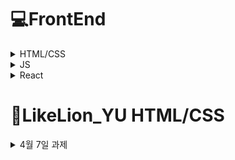 # 💻FrontEnd
<details>

<summary>HTML/CSS</summary>
<div markdown="1">
 
### 🔥 태그...0
**Box**

---

`header` `section` `footer` `article` `nav` `div` `aside` `span` `main` `form` .
 
 **Item**

---

`a` `button` `input` `label` `img` `video` `audio` `map` `canvas` `table`
 
 **태그**는 **박스(box)** 또는 **아이템(item)** 2가지로 분류할 수 있다..

- `Box` : 아이템을 어떻게 배치할지 나누어주는 태그
- `Item` : 사용자들에게 보여지는 태그
   - `Block` : 한 줄에 한 개만 배치ㅋ
   - `Inline` : 한 줄에 여러 개 배치zz
 ---
 
 ### ⭐블록 요소 (Block Element)
 
 ![image](https://user-images.githubusercontent.com/97418768/173006109-96782c82-bb24-48d5-ad61-f977221b89e4.png)

 - 가로폭 전체의 넓이를 가지는 직사각형 형태이며 `width`, `height`, `margin`, `padding` 등으로 레이아웃을 수정할 수 있다.
- 블록 요소 다음에는 줄바꿈이 이루어진다.
- css에서 `display:block` 으로 블록을 변경할 수 있다.
    
    ```css
    div {
    	display : block;
    }
    ```
    
- 블록 요소인 태그 종류
    
    `article` `aside` `div` `footer` `form` `h1` `h2` `h3` `h4` `h5` `h6` `header` `p` `section` `table` `ul` 등.
	
 ---
 
 ### ⭐인라인 요소 (Inline Element)

 ![image](https://user-images.githubusercontent.com/97418768/173202257-f52ac463-7ab9-4cef-afc3-82efe37a1017.png)

- 컨텐츠가 끝나는 지점까지를 넓이로 가지게 된다.
- 임의로 `width`, `height`로 변형을 줄 수가 없다.
- 인라인 요소는 `line-height`로 줄의 높낮이를 조절할 수 있고, `text-align`으로 텍스트의 중앙, 좌, 우측 정렬을 할 수 있다.
- 인라인 요소 다음에는 줄바꿈이 없고 우측으로 바로 이어서 표시된다.
- css에서 `display:inline`으로 인라인으로 변경할 수 있다.
    
    ```css
    div {
    	display : inline;
    }
    ```
    
- 인라인 블록인 태그 종류
    
    `a` `br` `button` `em` `i` `img` `input` `label` `select` `span` `strong` `textarea` 등
    
---
 
 ### ⭐태깅을 이용한 웹 구조화 (마크업)

웹사이트에 배치를 정하는 태그가 있다. 해당 태그들을 이용하면 웹사이트의 구조를 짤 수 있다.
 
 ![image](https://user-images.githubusercontent.com/97418768/173343489-a41a37c4-a589-4ba9-85bc-ed3ff9bafcbc.png)
---
 ### ⭐자주 사용하는 태그

`div` `span` : 아이템들을 묶어서 스타일링할 때 주로 사용

`div` : block level의 태그

`span` : inline level의 태그

`article` : 여러가지 아이템들을 재사용 가능하도록 그룹화해 놓은 것

`p` : 문단을 정의

`b` : 볼드체

`ol` : 번호가 있는 리스트

`ul` : 번호가 없는 리스트
 
---
 ### ⭐form

- 사용자로부터 데이터를 받아야하는 경우 사용되는 요소이다.

- 폼 요소는 서버에 데이터를 전달하기 위해 사용한다.

```html
<form action="" method="">
	...
</form>
```

`input` : 내용이 없는 빈 요소이며 type 속성을 통해 여러 종류의 입력 양식으로 나타낼 수 있다.

```html
<!-- 단순한 텍스트 입력 -->
<input type="text">

<!-- 공개할 수 없는 내용 입력 -->
<input type="password">

<!-- 라디오 버튼(중복 선택 불가능) -->
<input type="radio">

<!-- 체크박스(중복 선택 가능) -->
<input type="checkbox">

<!-- 파일을 서버에 올릴 때 사용 -->
<input type="file">

<!-- 버튼(클릭) -->
<input type="submit">
<input type="reset">
<input type="button">
```

`select` : 몇 개의 선택지를 리스트 형태로 노출하고 그 중 하나를 선택할 수 있게 하는 태그

```html
<select>
	<option>대연</option>
	<option>나원</option>
	<option>주원</option>
	...
</select>
```

`textarea` : 여러줄의 텍스트를 입력할 때 사용

```html
<textarea rows="5" cols="30"></textarea>
```

`button` : submit, reset, button 3가지의 타입

```html
<button type="submit|reset|button">버튼<button>
```

`label` : form 요소의 이름과 form 요소를 명시적으로 연결시켜주기 위해 사용

- form 요소의 id 속성값과 `<label>`의 for 속성값을 같게 적어주어야 한다.

```html
<label for="name">이름</label> : <input type="text" id="name">
```
 </div>
</details>
	
<details>

<summary>JS</summary>
<div markdown="2">
 
### 🔥 다양한 라이브러리

자바스크립트 언어를 이용해 만든 `React`, `Angular`, `View.js` 같은 프레임워크나 `jQuery` 같은 라이브러리도 있습니다.

<details>

<summary>라이브러리와 프레임워크의 차이</summary>
<div markdown="1">
    
| 라이브러리 | 개발자가 개발하는데 필요한 것들을 모아둔 도구들 <br> ex. 미리 작성된 코드, 변수, 함수, 클래스 |
| :---: | :----: |
| 프레임워크 | 개발 시 필수적인 코드, 알고리즘, 데이터베이스 연동 등과 같은  기능을 위해 어느 정도의 뼈대를 제공해주는 것 <br> 개발자는 그 뼈대 위에 코드를 작성하여 애플리케이션을 완성 |

</div>
</details>

### 제어의 역전

![image](https://user-images.githubusercontent.com/97418768/174070043-67e18781-b898-443b-9459-27d5132f24d0.png)
	
![image](https://user-images.githubusercontent.com/97418768/174070074-ec94f921-f132-4097-85a0-5a915bb610b9.png)

---

### 1️⃣  간단한 자바스크립트 예제 (클릭해서 색 변경)
```html
<!DOCTYPE html>
<html lang="en">
<head>
    <meta charset="UTF-8">
    <meta http-equiv="X-UA-Compatible" content="IE=edge">
    <meta name="viewport" content="width=device-width, initial-scale=1.0">
    <title>Document</title>
    <style>
        *:hover{
            cursor: default;
        }
    </style>
</head>
<body>
    <h1 id="heading">자바스크립트</h1>
    <p id="text">클릭해보세요!</p>

    <script src="http://code.jquery.com/jquery-1.11.2.min.js"></script>
<script> //jquary

    //자바스크립트를 클릭했을 때 색깔이 변하게
    //const heading = document.querySelector("#heading") //.은 클래스, #은 id
    //heading.addEventListener('click',()=>{
    //    heading.style.color='red';
    //})

    $('h1#heading').click(function(){
        $(this).css('color','red');
    });


</script>
<!-- 요소에 id 속성이 있으면 위치에 상관없이 메서드 
document.getElementById(id)를 이용해 접근할 수 있다. -->

<div id="elem">
    <div id="elem-content">Element</div>
  </div>
  
  <script>
    let elemtext = document.getElementById('elem');

    elemtext.style.textAlign="center";
  </script>


  <!-- elem.querySelectorAll(css)은 요소검색 메서드이다. 
elem의 자식 요소 중 주어진 CSS 선택자에 대응하는 요소 모두를 반환한다.-->

<ul>
    <li>1-1</li>
    <li>1-2</li>
  </ul>
  <ul>
    <li>2-1</li>
    <li>2-2</li>
  </ul>
  <script>
    let elements = document.querySelectorAll('ul > li:last-child');
  
    for (let elem of elements) {
      alert(elem.innerHTML); 
    }
  </script>
  

</body>
</html>
```
---
	
### 2️⃣  자바스크립트 기초 (ES6)

**🔥 변수** 

자바스크립트는 `var`, `const`, `let` 의 변수 선언을 지원합니다.

<aside>
❓ `**var` 은 쓰시지 않는 걸 추천드립니다!** 

왜인지 궁금하시다면 먼저 검색해보셔도 좋습니다!  정답은 강의 시간에 알려드릴게요

</aside>

그렇다면 `const`와 `let`에 대해 알아야겠죠.

`const`는 재할당이 가능하지 않고, `let`은 재할당이 가능합니다. 

앞으로 JS로 변수를 선언하실 때에는 `const`, `let`을 사용해주세요!

```jsx
const FOO = 123;
FOO = 456; // TypeError

let foo = 123;
foo = 456;
```

<details>

<summary>토글</summary>
<div markdown="1">

### **스코프**

- 변수의 유효범위 혹은 생존 범위

- `var` 키워드는 함수 수준의 범위를 가진다

- `const`, `let`은 블럭 수준 범위

- 보통 프로그래밍 언어의 경우 if문 블럭 안에서 변수를 선언하면 해당 블럭 안에서만 유지되지만 자바스크립트는 그렇지 않다

```jsx
var name = "Kim Jihye";

function showName(){
	var name = "Kim DaeYeon";
	if(true){
		var name = "김대연";
		console.log(name);
	}
	console.log(name);
}

showName();

console.log(name);
```

<details>

<summary>답</summary>
<div markdown="1">
김대연<br> 
김대연<br> 
Kim jihye<br>
 </div>
</details>
	

### **호이스팅**

- 변수 선언과 함수 선언을 끌어올림

```jsx
console.log(a());
console.log(b());
console.log(c());

function a(){
	return 'a';
}

var b = function fb(){
	return 'fb';
}

var c = function fc(){
	return 'fc';
}
```
<details>

<summary>실제 컴파일</summary>
<div markdown="1">

```jsx
function a(){
	reutrn 'a';
}

var b;
var c;

console.log(a());
console.log(b());
console.log(c());

b = function fb(){
	return 'fb';
}

c = function fc(){
	return 'fc';
}
```
    </div>
  </details>
	
 </div>
</details>

**🔥  화살표 함수**

```jsx
// ES5
let foo = function(){
	console.log("foo");
}

// ES6
let foo = () => console.log("foo");
```

https://velog.io/@ki_blank/JavaScript-%ED%99%94%EC%82%B4%ED%91%9C-%ED%95%A8%EC%88%98Arrow-function

---	
	
### 3️⃣  동물 테스트를 만들어보자 (복붙)

오늘은 HTML, CSS에서는 관심을 끄고 **JS**만 집중적으로 볼 것이기 때문에 다른 내용을 미리 제공해드립니다!

`index.html` `style.css` `script.js` 파일을 만들어 아래 내용을 복붙해주세요

- index.html
    
    ```html
    <!DOCTYPE html>
    <html lang="ko">
    <head>
        <meta charset="UTF-8">
        <meta http-equiv="X-UA-Compatible" content="IE=edge">
        <meta name="viewport" content="width=device-width, initial-scale=1.0">
        <title>세렝게티</title>
    
        <!-- css -->
        <link href="https://cdn.jsdelivr.net/npm/bootstrap@5.1.3/dist/css/bootstrap.min.css" rel="stylesheet" integrity="sha384-1BmE4kWBq78iYhFldvKuhfTAU6auU8tT94WrHftjDbrCEXSU1oBoqyl2QvZ6jIW3" crossorigin="anonymous">
        <link rel="stylesheet" href="style.css">
    </head>
    <body class="container">
        <div class="cont title-container">
            <h1>세렝게티 동물 테스트</h1>
            <button id="startBtn" class="btn btn-primary">시작하기</button>
        </div>
    
        <div class="cont question-container bg-light">
            <div class="progress mt-5">
                <div class="progress-bar" role="progressbar" style="width: calc(100/12*1%)"></div>
            </div>
            <h3 id="question" class="mt-5">질문</h3>
            <p id="type">EI</p>
            <button id="a" class="btn btn-dark">1</button>
            <button id="b" class="btn btn-dark">2</button>
        </div>
        <div class="cont result-container bg-danger">
            <h3 id="mbti">MBTI</h3>
            <p id="explain">설명</p>
            <img id="result-img" src="" alt="">
    
        </div>
    
        <div class="score-container">
            <input id="EI" type="text" class="input" value="0">
            <input id="SN" type="text" class="input" value="0">
            <input id="TF" type="text" class="input" value="0">
            <input id="JP" type="text" class="input" value="0">
        </div>
    
        <!-- js -->
        <script src="https://code.jquery.com/jquery-3.5.1.slim.min.js" integrity="sha384-DfXdz2htPH0lsSSs5nCTpuj/zy4C+OGpamoFVy38MVBnE+IbbVYUew+OrCXaRkfj" crossorigin="anonymous"></script>
        <script src="https://cdn.jsdelivr.net/npm/bootstrap@4.5.3/dist/js/bootstrap.bundle.min.js" integrity="sha384-ho+j7jyWK8fNQe+A12Hb8AhRq26LrZ/JpcUGGOn+Y7RsweNrtN/tE3MoK7ZeZDyx" crossorigin="anonymous"></script>
        <script type="text/javascript" src="script.js"></script>
    </body>
    </html>
    ```
    
- style.css
    
    ```css
    body{
        width : 100vw;
        height : 100vh;
        display: flex;
    }
    .cont{
        width : 100%;
        height : 100%;
        display: flex;
        flex-direction: column;
        text-align: center;
    }
    
    .title-container{
        margin: auto;
        background-color: gray;
        display:flex;
        flex-direction: column;
        justify-content: center;
        align-items: center;
    }
    
    .question-container{   
        display: none;
    }
    
    .btn{
        width : 300px;
        margin : 10px;
    }
    
    .score-container{
        position:absolute;
        display: flex;
        flex-direction: column;
        bottom: 5%;
        display: none;
    }
    
    .result-container{
        display: none;
    }
    
    #result-img{
        width : 50%;
    }
    
    #type{
        display: none;
    }
    ```
    
- script.js
    
    ```jsx
    const titleContainer = document.querySelector(".title-container");
    const titleBtn = document.querySelector("#startBtn");
    const questionContainer = document.querySelector('.question-container');
    const question = document.querySelector('#question');
    const type = document.querySelector('#type');
    const aBtn = document.querySelector("#a");
    const bBtn = document.querySelector('#b');
    const EI = document.querySelector('#EI');
    const SN = document.querySelector('#SN');
    const TF = document.querySelector("#TF");
    const JS = document.querySelector("#JP");
    const pro = document.querySelector('.progress-bar');
    const MBTI = document.querySelector('#mbti');
    const explain = document.querySelector('#explain');
    const image = document.querySelector('#result-img');
    const resultContainer = document.querySelector('.result-container');
    
    const q = {
        1: {
            "title": "문제 1번", 
            "type": "EI", 
            "A": "E", 
            "B": "I"
        },
        2: {"title": "문제 2번", "type": "EI", "A": "E", "B": "I"},
        3: {"title": "문제 3번", "type": "EI", "A": "E", "B": "I"},
        4: {"title": "문제 4번", "type": "SN", "A": "S", "B": "N"},
        5: {"title": "문제 5번", "type": "SN", "A": "S", "B": "N"},
        6: {"title": "문제 6번", "type": "SN", "A": "S", "B": "N"},
        7: {"title": "문제 7번", "type": "TF", "A": "T", "B": "F"},
        8: {"title": "문제 8번", "type": "TF", "A": "T", "B": "F"},
        9: {"title": "문제 9번", "type": "TF", "A": "T", "B": "F"},
        10: {"title": "문제 10번", "type": "JP", "A": "J", "B": "P"},
        11: {"title": "문제 11번", "type": "JP", "A": "J", "B": "P"},
        12: {"title": "문제 12번", "type": "JP", "A": "J", "B": "P"}
    }
    const result = {
        "ISTJ": {
            "animal": "하마", 
            "explain": "하마 설명", 
            "img": "lion.jpg"
        },
        "ISFJ": {"animal": "부엉이", "explain": "부엉이 설명", "img": "lion.jpg"},
        "INFJ": {"animal": "물소", "explain": "물소 설명", "img": "lion.jpg"},
        "INTJ": {"animal": "치타", "explain": "치타 설명", "img": "lion.jpg"},
        "ISTP": {"animal": "나무늘보", "explain": "나무늘보 설명", "img": "lion.jpg"},
        "ISFP": {"animal": "거북이", "explain": "거북이 설명", "img": "lion.jpg"},
        "INFP": {"animal": "코끼리", "explain": "코끼리 설명", "img": "lion.jpg"},
        "INTP": {"animal": "침팬지", "explain": "침팬지 설명", "img": "lion.jpg"},
        "ESTP": {"animal": "악어", "explain": "악어 설명", "img": "lion.jpg"},
        "ESFP": {"animal": "미어캣", "explain": "미어캣 설명", "img": "lion.jpg"},
        "ENFP": {"animal": "멋쟁이 사자", "explain": "멋쟁이 사자 설명", "img": "lion.jpg"},
        "ENTP": {"animal": "태양새", "explain": "태양새 설명", "img": "lion.jpg"},
        "ESTJ": {"animal": "기린", "explain": "기린 설명", "img": "lion.jpg"},
        "ESFJ": {"animal": "고릴라", "explain": "고릴라 설명", "img": "lion.jpg"},
        "ENFJ": {"animal": "카피바라", "explain": "카피바라 설명", "img": "lion.jpg"},
        "ENTJ": {"animal": "호랑이", "explain": "호랑이 설명", "img": "lion.jpg"}
    }
    
    let num = 1;
    
    // 여기까지만 사전 제공
    ```
    
    ```jsx
    const titleContainer = document.querySelector(".title-container");
    const titleBtn = document.querySelector("#startBtn");
    const questionContainer = document.querySelector('.question-container');
    const question = document.querySelector('#question');
    const type = document.querySelector('#type');
    const aBtn = document.querySelector("#a");
    const bBtn = document.querySelector('#b');
    const EI = document.querySelector('#EI');
    const SN = document.querySelector('#SN');
    const TF = document.querySelector("#TF");
    const JS = document.querySelector("#JP");
    const pro = document.querySelector('.progress-bar');
    const MBTI = document.querySelector('#mbti');
    const explain = document.querySelector('#explain');
    const image = document.querySelector('#result-img');
    const resultContainer = document.querySelector('.result-container');
    
    const q = {
        1: {
            "title": "문제 1번", 
            "type": "EI", 
            "A": "E", 
            "B": "I"
        },
        2: {"title": "문제 2번", "type": "EI", "A": "E", "B": "I"},
        3: {"title": "문제 3번", "type": "EI", "A": "E", "B": "I"},
        4: {"title": "문제 4번", "type": "SN", "A": "S", "B": "N"},
        5: {"title": "문제 5번", "type": "SN", "A": "S", "B": "N"},
        6: {"title": "문제 6번", "type": "SN", "A": "S", "B": "N"},
        7: {"title": "문제 7번", "type": "TF", "A": "T", "B": "F"},
        8: {"title": "문제 8번", "type": "TF", "A": "T", "B": "F"},
        9: {"title": "문제 9번", "type": "TF", "A": "T", "B": "F"},
        10: {"title": "문제 10번", "type": "JP", "A": "J", "B": "P"},
        11: {"title": "문제 11번", "type": "JP", "A": "J", "B": "P"},
        12: {"title": "문제 12번", "type": "JP", "A": "J", "B": "P"}
    }
    const result = {
        "ISTJ": {
            "animal": "하마", 
            "explain": "하마 설명", 
            "img": "lion.jpg"
        },
        "ISFJ": {"animal": "부엉이", "explain": "부엉이 설명", "img": "lion.jpg"},
        "INFJ": {"animal": "물소", "explain": "물소 설명", "img": "lion.jpg"},
        "INTJ": {"animal": "치타", "explain": "치타 설명", "img": "lion.jpg"},
        "ISTP": {"animal": "나무늘보", "explain": "나무늘보 설명", "img": "lion.jpg"},
        "ISFP": {"animal": "거북이", "explain": "거북이 설명", "img": "lion.jpg"},
        "INFP": {"animal": "코끼리", "explain": "코끼리 설명", "img": "lion.jpg"},
        "INTP": {"animal": "침팬지", "explain": "침팬지 설명", "img": "lion.jpg"},
        "ESTP": {"animal": "악어", "explain": "악어 설명", "img": "lion.jpg"},
        "ESFP": {"animal": "미어캣", "explain": "미어캣 설명", "img": "lion.jpg"},
        "ENFP": {"animal": "멋쟁이 사자", "explain": "멋쟁이 사자 설명", "img": "lion.jpg"},
        "ENTP": {"animal": "태양새", "explain": "태양새 설명", "img": "lion.jpg"},
        "ESTJ": {"animal": "기린", "explain": "기린 설명", "img": "lion.jpg"},
        "ESFJ": {"animal": "고릴라", "explain": "고릴라 설명", "img": "lion.jpg"},
        "ENFJ": {"animal": "카피바라", "explain": "카피바라 설명", "img": "lion.jpg"},
        "ENTJ": {
            "animal": "호랑이", 
            "explain": "호랑이 설명", 
            "img": "lion.jpg"
        }
    }
    
    let num = 1;
    let mbti = '';
    
    // 여기까지만 사전 제공
    
    titleBtn.addEventListener('click', ()=>{
        titleContainer.style.display = 'none';
        questionContainer.style.display = 'block';
        updateQuestion();
    });
    
    aBtn.addEventListener('click', ()=>{
        switch(type.innerHTML){
            case 'EI' :
                let e = parseInt(EI.value);
                EI.setAttribute('value', e+1);
                break;
            case 'SN':
                let s = parseInt(SN.value);
                SN.setAttribute('value', s+1);
                break;
            case 'TF':
                let t = parseInt(TF.value);
                TF.setAttribute('value', t+1);
                break;
            case 'JP':
                let j = parseInt(JP.value);
                JP.setAttribute('value', j+1);
                break;
        }
        updateQuestion();
    });
    
    bBtn.addEventListener('click', ()=>{
        updateQuestion();
    });
    
    function updateQuestion(){
        if(num == 13){
            questionContainer.style.display = 'none';
            resultContainer.style.display = 'block';
    
            (EI.value > 2 ? mbti+='E' : mbti+='I');
            (SN.value > 2 ? mbti+='S' : mbti+='N');
            (TF.value > 2 ? mbti+='T' : mbti+='F');
            (JP.value > 2 ? mbti+='J' : mbti+='P');
    
            MBTI.innerHTML = mbti;
            explain.innerHTML = result[mbti].explain;
            image.setAttribute('src', result[mbti].img);
    
            // if(EI.value > 2){
            //     mbti += 'E';
            // }
            // else{
            //     mbti += 'I';
            // }
        }
        else{
            pro.setAttribute('style', `width : calc(100/12*${num}%);`);
            question.innerHTML = q[num].title;
            type.innerHTML = q[num].type;
            aBtn.innerHTML = q[num].A;
            bBtn.innerHTML = q[num].B;
            num++;
        }
    }
    ```
 </div>
</details>

<details>

<summary>React</summary>
<div markdown="3">

<details>
	
<summary>ES6</summary>
<div markdown="1">
	
### 0️⃣  가변 변수와 불변 변수

가변 변수를 위한 `let` 키워드, 값을 수정할 수 없는 불변 변수를 위한 `const` 키워드를 사용합니다.

**가변 변수**는 변수를 읽거나 수정할 수 있습니다.

```jsx
// 가변 변수 let

let num = -1;
num = num * 3;

let str = '이건 문자';
str = '다른 문자';

let arr = [];
arr [ 1,2,3,];

let obj = {};
obj = { name : '새로운 객체' };
```

**불변 변수**는 선언한 후 읽기만 가능합니다. 그런데 값을 다시 할당할 수 없는 것이지 값을 변경할 순 있습니다. 

하지만 불변 변수로 정의된 배열이나 객체를 내장 함수로 수정하는 것은 **무결성**을 해치는 일이므로 새로운 불변 변수를 만들어 새값을 할당해주는 방법으로 새로 정의해줘야 합니다.

가변 내장 함수(push, splice, pop, shift) < 무결정 내장 함수 < let

- `concat()`
- `slice()`

```jsx
// 불변 변수 const 

const num = 1;
num = 3; // TypeError

// const를 변경할 수 있는 경우
const arr2 = [];
arr2.push(1); // arr2 = [1];
arr2.splice(0,0,0); // arr2 = [0,1];
```
### 1️⃣  템플릿 문자열

**템플릿 문자열**은 문자열 안에 변수와 연산식을 혼합하여 사용합니다.

기존 자바스크립트는 문자열과 변수를 연결하기 위해서 병합 연산자(+)를 사용해야했습니다.

ES6부터는 템플릿 문자열을 도입해 **백틱(`)**으로 문자열을 표현합니다.

**특수 기호 $** 를 사용하여 변수를 포함할 수도 있습니다.

```jsx
const product = { name : '검정 반팔', price : '25000원' };

let message = '제품 ' + product.name + '의 가격은 ' + product.price + '입니다.'; // 이전

message = `제품 ${product.name}의 가격은 ${product.price}입니다.`; // ES6
```


### 2️⃣  전개 연산자 Spread Operator

**전개 연산자**는 나열형 자료를 추출하거나 연결할 때 사용합나디. 

사용 방법은 배열이나 객체, 변수명 앞에 **마침표 세 개 ...** 를 입력합니다.

중요한 점은 **배열, 객체, 함수 인자 표현식** 안에서만 사용해야하다는 것!

```jsx
// 배열

const arr1 = ['one', 'two'];
const arr2 = ['three', 'four'];

let arr3 = [ arr1[0], arr1[1], arr2[0], arr[1] ]; // 과거

arr3 = [ ...arr1, ...arr2 ]; // ES6

const [ one, two, three = 'empty', ...others ] = arr1;
// one = 'one' , two = 'two', three = 'empty' , others = []
```

```jsx
// 객체

let obj1 = { one : 1, two : 2, other : 0 };

let obj2 = { three : 3, four : 4, other : -1 };

let comb = { ...obj1, ... obj2 };
// comb = { one : 1, two : 2, three : 3, four : 4, other : -1 };

comb = { ...obj2, ...obj1 };
// comb = [ one : 1, two : 2, three : 3, four : 4, other : 0 };

let { other , others } = comb;
// other =  0
// others = { one : 1, two : 2, three : 3, four : 4 }
```

### 3️⃣  클래스

```jsx
function Shape(x,y){
	this.name = "Shape";
  this.move(x,y);
}

Shape.create = function(x,y) { return new Shape(x,y); };

Shape.prototype.move = function(x,y) {
	this.x = x;
	this.y = y;
}

// 혹은
Shape.prototype = {
	move : function(x,y) {
		this.x = x;
		this.y = y;
	}
};

var s = new Shape(0,0);
```

```jsx
class Shape {
	static create(x,y) { return new Shape(x,y); }
	name = "Shape";

  constructor(x,y) {
		this.move(x,y);
	}
	move(x,y){
		this.x = x;
		this.y = y;
	}
}

class Circle extends Shape{
	constructor(x,y,radius) {
		super(x,y);
		this.radius = radius;
	}
}
```

### 4️⃣  화살표 함수

**화살표 함수**는 **화살표 기호 ⇒** 로 함수를 선언합니다. 

```jsx
function func(name){
	return "안녕 " + name;
}

console.log(func('영희');

// 화살표 함수를 사용하면

const func = (name) => {
	return `안녕 ${name}`;
}

console.log(func('영희'));

// 함수 코드가 한 줄인 경우 아래처럼 {}와 return을 생략할수 있습니다.

const func = (name) => `안녕 ${name}`;

```


### 5️⃣  forEach()

주어진 함수를 배열 요소 각각에 대해 실행

```jsx
const arr = ['a', 'b', 'c' ];

arr.forEach(element => console.log(element));
```

### 6️⃣  map()

배열 내의 모든 요소 각각에 대하여 주어진 함수를 호출한 결과를 모아 새로운 배열을 반환

```jsx
const arr = [1,3,5,7];

const map = arr.map(x => x *2);

console.log(map);
```

### 7️⃣  reduce()

배열의 각 요소에 대해 주어진 리듀서 함수를 실행하고 하나의 결과값을 반환

```jsx
const arr = [1,3,5,7];

const initalValue = 0;

const sum = arr.reduce( (prev, curr) => prev + curr , initValue);

console.log(sum);
```

</div>
</details>

<details>
<summary>React 설치하기</summary>
<div markdown="2">
	
### 1️⃣  node.js 다운로드
아래 링크에서 node.js 다운받기
[Node.js](https://nodejs.org/en/)

### 2️⃣  터미널을 열고 npm 이 다운되었는지 확인

`**npm -v`** 입력해서 잘 설치되었는지 확인
	
![image](https://user-images.githubusercontent.com/97418768/177555334-adac71e1-23d6-4e28-b374-2529e7995e45.png)
	
`**npm install -g create-react-app**`

### 3️⃣  react 실행하기
원하는 폴더 이름으로 react 초기 파일을 생성해보겠습니다. 

자신이 원하는 폴더로 이동해서 

`**create-react-app 프로젝트 이름**`

`**cd 프로젝트 이름**`

`**npm start**`

웹에 이런 창이 뜨시면 성공입니다.

창이 안 뜨면 [localhost:3000](http://localhost:3000) 으로 접속해보세요!

⭐  **확인 끝나시면 터미널에서 `ctrl + c` 또는 `cmd + c` 로 종료해주세요!** 

![image](https://user-images.githubusercontent.com/97418768/177555484-b5407863-b83b-4a23-873e-366fc08eddcd.png)

</div>
</details>

<details>
<summary>Component</summary>
<div markdown="3">

### React

"컴포넌트" 라는 개념에 집중이 되어있는 라이브러리입니다.

복잡한 코드를 사용자 정의 태그(component)를 통해 표현

1. 가독성
2. 재사용성
3. 유지보수 (변경된 내용이 모든 사용 파일에서 업로드)

pure.html

```jsx
<html>
    <body>
        <header>
            <h1>WEB</h1>
            world wide web!
        </header>

        <nav>
            <ul>
                <li><a href="1.html">HTML</a></li>
                <li><a href="2.html">CSS</a></li>
                <li><a href="3.html">JavaScript</a></li>
            </ul>
        </nav>

        <article>
            <h2>HTML</h2>
            HTML is HyperText Markup Language.
        </article>
    </body>
</html>
```

### 새로운 컴포넌트 만들기

새로운 컴포넌트를 만들어 App 컴포넌트에 넣어봅시다

```jsx
import { Component } from 'react';

class App extends Component{ 
  render() {
      return (
        <div className="App">
	  {/*컴포넌트 넣기*/}
        </div>
      );
  }
}
export default App;
```

</div>
</details>
	
</div>
</details>

# 📙LikeLion_YU HTML/CSS
 <details>

<summary>4월 7일 과제</summary>
<div markdown="1">
 
## 📝 CSS Flex(Flexible Box) 완벽 가이드
#### https://heropy.blog/2018/11/24/css-flexible-box/
 
 ### 🔷 float의 속성
 ![image](https://user-images.githubusercontent.com/97418768/164005368-f78e6e59-5c4a-4c6a-9b9e-9aa2320d09fa.png)

## 📝 Flexbox Froggy
#### http://flexboxfroggy.com/#ko

 ### ✅ justify-content :  요소들을 가로선 상에서 정렬
- flex-start: 요소들을 컨테이너의 왼쪽으로 정렬합니다.
- flex-end: 요소들을 컨테이너의 오른쪽으로 정렬합니다.
- center: 요소들을 컨테이너의 가운데로 정렬합니다.
- space-between: 요소들 사이에 동일한 간격을 둡니다.
- space-around: 요소들 주위에 동일한 간격을 둡니다.

 ### ✅ align-items : 요소들을 세로선 상에서 정렬
 - flex-start: 요소들을 컨테이너의 꼭대기로 정렬합니다.
 - flex-end: 요소들을 컨테이너의 바닥으로 정렬합니다.
 - center: 요소들을 컨테이너의 세로선 상의 가운데로 정렬합니다.
 - baseline: 요소들을 컨테이너의 시작 위치에 정렬합니다.
 - stretch: 요소들을 컨테이너에 맞도록 늘립니다.
 
 ### ✅ flex-direction : 컨테이너 안에서 요소들이 정렬해야 할 방향을 지정
 - row: 요소들을 텍스트의 방향과 동일하게 정렬합니다.
 - row-reverse: 요소들을 텍스트의 반대 방향으로 정렬합니다.
 - column: 요소들을 위에서 아래로 정렬합니다.
 - column-reverse: 요소들을 아래에서 위로 정렬합니다.
 
 ### ✅ order : Flex 요소의 순서를 지정
  - 기본값 : 0
  - 양수 및 음수로 변경 가능
 
  ### ✅ align-self :  align-items가 사용하는 값들을 인자로 받으며, 그 값들은 지정한 요소에만 적용
 - 개별 요소에 적용
 - flex-start: 요소들을 컨테이너의 꼭대기로 정렬합니다.
 - flex-end: 요소들을 컨테이너의 바닥으로 정렬합니다.
 - center: 요소들을 컨테이너의 세로선 상의 가운데로 정렬합니다.
 - baseline: 요소들을 컨테이너의 시작 위치에 정렬합니다.
 - stretch: 요소들을 컨테이너에 맞도록 늘립니다.
 
  ### ✅ flex-wrap : Flex 요소들을 한 줄 또는 여러 줄에 걸쳐 정렬
 - nowrap: 모든 요소들을 한 줄에 정렬합니다.
 - wrap: 요소들을 여러 줄에 걸쳐 정렬합니다.
 - wrap-reverse: 요소들을 여러 줄에 걸쳐 반대로 정렬합니다.
 
  ### ✅ flex-flow : flex-direction과 flex-wrap 두 속성의 값들을 인자로 받음(두 속성을 동시에 사용가능)
  - ex) flex-flow: row wrap;
 
  ### ✅ align-content : 세로선 상에 여분의 공간이 있는 경우 Flex 컨테이너 사이의 간격을 조절
 - flex-start: 여러 줄들을 컨테이너의 꼭대기에 정렬합니다.
 - flex-end: 여러 줄들을 컨테이너의 바닥에 정렬합니다.
 - center: 여러 줄들을 세로선 상의 가운데에 정렬합니다.
 - space-between: 여러 줄들 사이에 동일한 간격을 둡니다.
 - space-around: 여러 줄들 주위에 동일한 간격을 둡니다.
 - stretch: 여러 줄들을 컨테이너에 맞도록 늘립니다.
 
 
 </div>
</details>
